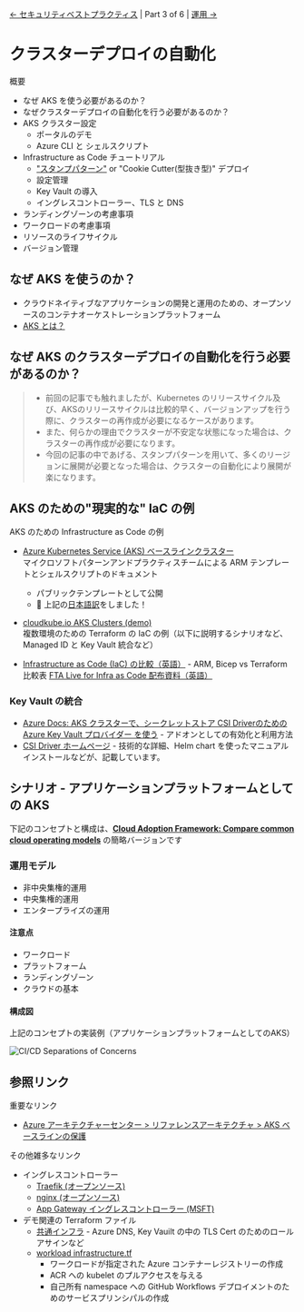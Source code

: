 
[&larr; セキュリティベストプラクティス](./2-security-best-practices.md) | Part 3 of 6 | [運用 &rarr;](./4-operations.md)

# クラスターデプロイの自動化

概要

- なぜ AKS を使う必要があるのか？
- なぜクラスターデプロイの自動化を行う必要があるのか？
- AKS クラスター設定
  - ポータルのデモ
  - Azure CLI と シェルスクリプト
- Infrastructure as Code チュートリアル
  - ["スタンプパターン"](https://docs.microsoft.com/azure/architecture/patterns/deployment-stamp) or "Cookie Cutter(型抜き型)" デプロイ
  - 設定管理
  - Key Vault の導入
  - イングレスコントローラー、TLS と DNS
- ランディングゾーンの考慮事項
- ワークロードの考慮事項
- リソースのライフサイクル
- バージョン管理


## なぜ AKS を使うのか？

- クラウドネイティブなアプリケーションの開発と運用のための、オープンソースのコンテナオーケストレーションプラットフォーム
- [AKS とは？](https://learn.microsoft.com/ja-jp/azure/aks/intro-kubernetes)

## なぜ AKS のクラスターデプロイの自動化を行う必要があるのか？

> - 前回の記事でも触れましたが、Kubernetes のリリースサイクル及び、AKSのリリースサイクルは比較的早く、バージョンアップを行う際に、クラスターの再作成が必要になるケースがあります。
> - また、何らかの理由でクラスターが不安定な状態になった場合は、クラスターの再作成が必要になります。
> - 今回の記事の中であげる、スタンプパターンを用いて、多くのリージョンに展開が必要となった場合は、クラスターの自動化により展開が楽になります。
 
## AKS のための"現実的な" IaC の例

AKS のための Infrastructure as Code の例

- [Azure Kubernetes Service (AKS) ベースラインクラスター](https://github.com/mspnp/aks-baseline/)  
  マイクロソフトパターンアンドプラクティスチームによる ARM テンプレートとシェルスクリプトのドキュメント
  - パブリックテンプレートとして公開
  - :rocket: 上記の[日本語訳](https://github.com/sasukeh/aks-baseline)をしました！
  
- [cloudkube.io AKS Clusters (demo)](https://github.com/julie-ng/cloudkube-aks-clusters)  
  複数環境のための Terraform の IaC の例（以下に説明するシナリオなど、 Managed ID と Key Vault  統合など）

- [Infrastructure as Code (IaC) の比較（英語）](https://github.com/Azure/FTALive-Sessions/tree/main/content/devops/cicd-infra#infrastructure-as-code-iac-comparison) - ARM, Bicep vs Terraform 比較表 [FTA Live for Infra as Code 配布資料（英語）](https://github.com/Azure/FTALive-Sessions/tree/main/content/devops/cicd-infra#infrastructure-as-code-iac-comparison)

### Key Vault の統合

- [Azure Docs: AKS クラスターで、シークレットストア CSI Driverのための Azure Key Vault プロバイダー を使う](https://docs.microsoft.com/azure/aks/csi-secrets-store-driver) - アドオンとしての有効化と利用方法
- [CSI Driver ホームページ](https://azure.github.io/secrets-store-csi-driver-provider-azure/docs/) - 技術的な詳細、Helm chart を使ったマニュアルインストールなどが、記載しています。

## シナリオ - アプリケーションプラットフォームとしての AKS

下記のコンセプトと構成は、**[Cloud Adoption Framework: Compare common cloud operating models](https://docs.microsoft.com/ja-jp/azure/cloud-adoption-framework/operating-model/compare)** の簡略バージョンです

### 運用モデル

- 非中央集権的運用
- 中央集権的運用
- エンタープライズの運用

#### 注意点

- ワークロード
- プラットフォーム
- ランディングゾーン
- クラウドの基本

#### 構成図

上記のコンセプトの実装例（アプリケーションプラットフォームとしてのAKS）

![CI/CD Separations of Concerns](../images/cicd-separation-of-concerns.png)

## 参照リンク

重要なリンク

- [Azure アーキテクチャーセンター >  リファレンスアーキテクチャ > AKS ベースラインの保護](https://learn.microsoft.com/azure/cloud-adoption-framework/operating-model/compare)

その他雑多なリンク

- イングレスコントローラー
  - [Traefik (オープンソース)](https://doc.traefik.io/traefik/providers/kubernetes-ingress/)
  - [nginx (オープンソース)](https://kubernetes.github.io/ingress-nginx/)
  - [App Gateway イングレスコントローラー (MSFT)](https://docs.microsoft.com/en-us/azure/application-gateway/ingress-controller-overview)
- デモ関連の Terraform ファイル
  - [共通インフラ](https://github.com/julie-ng/cloudkube-shared-infra) - Azure DNS, Key Vauilt の中の TLS Cert のためのロールアサインなど
  - [workload infrastructure.tf](https://github.com/julie-ng/cloud-architecture-review/blob/main/infrastructure.tf)
    - ワークロードが指定された Azure コンテナーレジストリーの作成
    - ACR への kubelet のプルアクセスを与える
    - 自己所有 namespace への GitHub Workflows デプロイメントのためのサービスプリンシパルの作成

